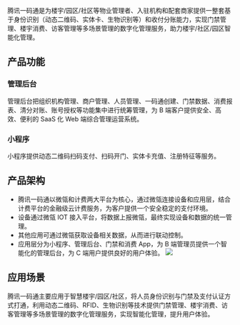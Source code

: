 腾讯一码通是为楼宇/园区/社区等物业管理者、入驻机构和配套商家提供一整套基于身份识别（动态二维码、实体卡、生物识别等）和收付分账能力，实现门禁管理、楼宇消费、访客管理等多场景管理的数字化管理服务，助力楼宇/社区/园区智能化管理。

## 产品功能
### 管理后台
管理后台把组织机构管理、商户管理、人员管理、一码通创建、门禁数据、消费报表、清分对账、账号授权等功能集中进行统筹管理，为 B 端客户提供安全、高效、便利的 SaaS 化 Web 端综合管理运营系统。

### 小程序
 小程序提供动态二维码扫码支付、扫码开门、实体卡充值、注册特征等服务。

## 产品架构
- 腾讯一码通以微瓴和计费两大平台为核心，通过微瓴连接设备和应用层，结合计费平台的金融级云计费服务，为客户提供一个安全稳定的支付环境。
- 设备通过微瓴 IOT 接入平台，将数据上报微瓴，最终实现设备和数据的统一管理。
- 其他应用可通过微瓴获取设备相关数据，从而进行联动控制。
- 应用层分为小程序、管理后台、门禁和消费 App，为 B 端管理员提供一个智能化的管理后台，为 C 端用户提供良好的用户体验。
![](https://main.qcloudimg.com/raw/3677f2b8fefbe805771201ed7afca4b5.png)

## 应用场景
腾讯一码通主要应用于智慧楼宇/园区/社区，将人员身份识别与门禁及支付认证方式打通，利用动态二维码、RFID、生物识别等技术提供门禁管理、楼宇消费、访客管理等多场景管理的数字化管理服务，实现智能化管理，提升用户体验。
